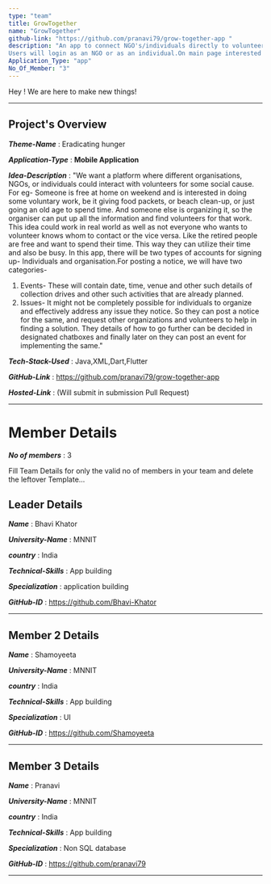 ```yaml
---
type: "team"                   
title: GrowTogether 
name: "GrowTogether"
github-link: "https://github.com/pranavi79/grow-together-app "
description: "An app to connect NGO's/individuals directly to volunteers.
Users will login as an NGO or as an individual.On main page interested can post an event along with day and time.Anyone can commit to the event as 'going'.A chatbox is also available to directly contact the organiser.An abstract has also been included for a detailed description."
Application_Type: "app"
No_Of_Member: "3"
---
```


Hey ! We are here to make new things!

---

## Project's Overview

_**Theme-Name**_ : Eradicating hunger

_**Application-Type**_ :    **Mobile Application** 

_**Idea-Description**_ : "We want a platform where different organisations, NGOs, or individuals could interact with volunteers for some social cause. For eg- Someone is free at home on weekend and is interested in doing some voluntary work, be it giving food packets, or beach clean-up, or just going an old age to spend time. And someone else is organizing it, so the organiser can put up all the information and find volunteers for that work.
This idea could work in real world as well as not everyone who wants to volunteer knows whom to contact or the vice versa. 
Like the retired people are free and want to spend their time. This way they can utilize their time and also be busy.
In this app, there will be two types of accounts for signing up- Individuals and organisation.For posting a notice, we will have two categories-
1.	Events- These will contain date, time, venue and other such details of collection drives and other such activities that are already planned.
2.	Issues- It might not be completely possible for individuals to organize and effectively address any issue they notice. So they can post a notice for the same, and request other organizations and volunteers to help in finding a solution. They details of how to go further can be decided in designated chatboxes and finally later on they can post an event for implementing the same."

_**Tech-Stack-Used**_ :    Java,XML,Dart,Flutter

_**GitHub-Link**_ :    https://github.com/pranavi79/grow-together-app

_**Hosted-Link**_ :     (Will submit in submission Pull Request)

---

# Member Details

_**No of members**_ : 3

Fill Team Details for only the valid no of members in your team and delete the leftover Template...

## Leader Details

_**Name**_ : Bhavi Khator

_**University-Name**_ : MNNIT

_**country**_ : India
 
_**Technical-Skills**_ : App building

_**Specialization**_ : application building

_**GitHub-ID**_ :  https://github.com/Bhavi-Khator

---

## Member 2 Details

_**Name**_ : Shamoyeeta

_**University-Name**_ : MNNIT

_**country**_ : India
 
_**Technical-Skills**_ : App building

_**Specialization**_ : UI

_**GitHub-ID**_ :   https://github.com/Shamoyeeta

---

## Member 3 Details

_**Name**_ : Pranavi

_**University-Name**_ : MNNIT

_**country**_ : India
 
_**Technical-Skills**_ : App building

_**Specialization**_ : Non SQL database

_**GitHub-ID**_ :   https://github.com/pranavi79

---


